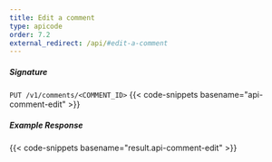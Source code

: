 ```yaml
---
title: Edit a comment
type: apicode
order: 7.2
external_redirect: /api/#edit-a-comment
---
```


##### Signature
`PUT /v1/comments/<COMMENT_ID>`
{{< code-snippets basename="api-comment-edit" >}}
##### Example Response
{{< code-snippets basename="result.api-comment-edit" >}}
